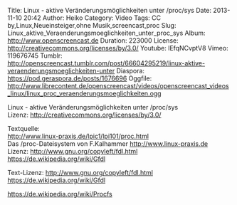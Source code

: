 Title: Linux - aktive Veränderungsmöglichkeiten unter /proc/sys
Date: 2013-11-10 20:42
Author: Heiko
Category: Video
Tags: CC by,Linux,Neueinsteiger,ohne Musik,screencast,proc
Slug: Linux_aktive_Veraenderungsmoeglichkeiten_unter_proc_sys
Album: http://www.openscreencast.de
Duration: 223000
License: http://creativecommons.org/licenses/by/3.0/
Youtube: lEfqNCvptV8
Vimeo: 119676745
Tumblr: http://openscreencast.tumblr.com/post/66604295219/linux-aktive-veraenderungsmoeglichkeiten-unter
Diaspora: https://pod.geraspora.de/posts/1676696
Oggfile: http://www.librecontent.de/openscreencast/videos/openscreencast_videos_linux/linux_proc_veraenderungsmoeglichkeiten.ogg

Linux - aktive Veränderungsmöglichkeiten unter /proc/sys  
Lizenz: <http://creativecommons.org/licenses/by/3.0/>  
  
Textquelle:  
<http://www.linux-praxis.de/lpic1/lpi101/proc.html>  
Das /proc-Dateisystem von F.Kalhammer <http://www.linux-praxis.de>  
Lizenz: <http://www.gnu.org/copyleft/fdl.html>
<https://de.wikipedia.org/wiki/Gfdl>  
  
Text-Lizenz: <http://www.gnu.org/copyleft/fdl.html>
<https://de.wikipedia.org/wiki/Gfdl>  
  
<https://de.wikipedia.org/wiki/Procfs>

